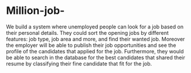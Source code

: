 # Million-job-
We build a system where unemployed people can look for a job based on their personal details. They could sort the opening jobs by different features: job type,  job area and more, and find their wanted job. Moreover the employer will be able to publish their job opportunities and see the profile of the candidates that applied for the job. Furthermore,  they would be able to search in the database for the best candidates that shared their resume by classifying their fine candidate that fit for the job.
